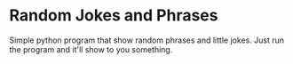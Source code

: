 Random Jokes and Phrases
====================

Simple python program that show random phrases and little jokes.
Just run the program and it'll show to you something.
